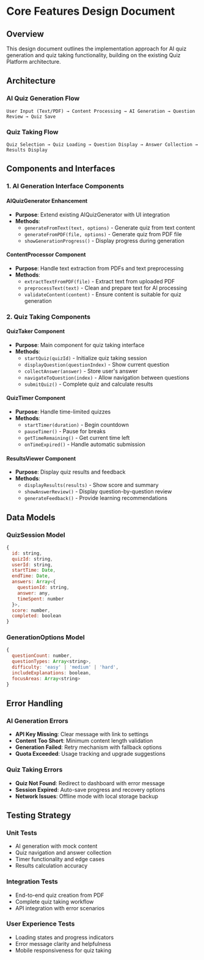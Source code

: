 # Core Features Design Document

## Overview

This design document outlines the implementation approach for AI quiz generation and quiz taking functionality, building on the existing Quiz Platform architecture.

## Architecture

### AI Quiz Generation Flow
```
User Input (Text/PDF) → Content Processing → AI Generation → Question Review → Quiz Save
```

### Quiz Taking Flow
```
Quiz Selection → Quiz Loading → Question Display → Answer Collection → Results Display
```

## Components and Interfaces

### 1. AI Generation Interface Components

#### AIQuizGenerator Enhancement
- **Purpose**: Extend existing AIQuizGenerator with UI integration
- **Methods**:
  - `generateFromText(text, options)` - Generate quiz from text content
  - `generateFromPDF(file, options)` - Generate quiz from PDF file
  - `showGenerationProgress()` - Display progress during generation

#### ContentProcessor Component
- **Purpose**: Handle text extraction from PDFs and text preprocessing
- **Methods**:
  - `extractTextFromPDF(file)` - Extract text from uploaded PDF
  - `preprocessText(text)` - Clean and prepare text for AI processing
  - `validateContent(content)` - Ensure content is suitable for quiz generation

### 2. Quiz Taking Components

#### QuizTaker Component
- **Purpose**: Main component for quiz taking interface
- **Methods**:
  - `startQuiz(quizId)` - Initialize quiz taking session
  - `displayQuestion(questionIndex)` - Show current question
  - `collectAnswer(answer)` - Store user's answer
  - `navigateToQuestion(index)` - Allow navigation between questions
  - `submitQuiz()` - Complete quiz and calculate results

#### QuizTimer Component
- **Purpose**: Handle time-limited quizzes
- **Methods**:
  - `startTimer(duration)` - Begin countdown
  - `pauseTimer()` - Pause for breaks
  - `getTimeRemaining()` - Get current time left
  - `onTimeExpired()` - Handle automatic submission

#### ResultsViewer Component
- **Purpose**: Display quiz results and feedback
- **Methods**:
  - `displayResults(results)` - Show score and summary
  - `showAnswerReview()` - Display question-by-question review
  - `generateFeedback()` - Provide learning recommendations

## Data Models

### QuizSession Model
```javascript
{
  id: string,
  quizId: string,
  userId: string,
  startTime: Date,
  endTime: Date,
  answers: Array<{
    questionId: string,
    answer: any,
    timeSpent: number
  }>,
  score: number,
  completed: boolean
}
```

### GenerationOptions Model
```javascript
{
  questionCount: number,
  questionTypes: Array<string>,
  difficulty: 'easy' | 'medium' | 'hard',
  includeExplanations: boolean,
  focusAreas: Array<string>
}
```

## Error Handling

### AI Generation Errors
- **API Key Missing**: Clear message with link to settings
- **Content Too Short**: Minimum content length validation
- **Generation Failed**: Retry mechanism with fallback options
- **Quota Exceeded**: Usage tracking and upgrade suggestions

### Quiz Taking Errors
- **Quiz Not Found**: Redirect to dashboard with error message
- **Session Expired**: Auto-save progress and recovery options
- **Network Issues**: Offline mode with local storage backup

## Testing Strategy

### Unit Tests
- AI generation with mock content
- Quiz navigation and answer collection
- Timer functionality and edge cases
- Results calculation accuracy

### Integration Tests
- End-to-end quiz creation from PDF
- Complete quiz taking workflow
- API integration with error scenarios

### User Experience Tests
- Loading states and progress indicators
- Error message clarity and helpfulness
- Mobile responsiveness for quiz taking